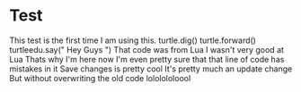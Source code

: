 # Test
This test is the first time I am using this.
turtle.dig() turtle.forward() turtleedu.say(" Hey Guys ")
That code was from Lua
I wasn't very good at Lua
Thats why I'm here now
I'm even pretty sure that that line of code has mistakes in it
Save changes is pretty cool
It's pretty much an update change
But without overwriting the old code
lololololoool
